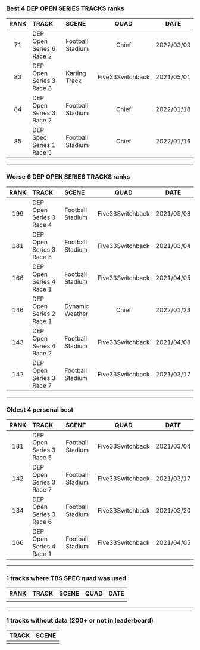 ### Best 4 DEP OPEN SERIES TRACKS ranks
|RANK|TRACK|SCENE|QUAD|DATE|
|:---:|:---|:---|:---:|:---:|
|71|DEP Open Series 6 Race 2|Football Stadium|Chief|2022/03/09|
|83|DEP Open Series 3 Race 3|Karting Track|Five33Switchback|2021/05/01|
|84|DEP Open Series 3 Race 2|Football Stadium|Chief|2022/01/18|
|85|DEP Spec Series 1 Race 5|Football Stadium|Chief|2022/01/16|
---
### Worse 6 DEP OPEN SERIES TRACKS ranks
|RANK|TRACK|SCENE|QUAD|DATE|
|:---:|:---|:---|:---:|:---:|
|199|DEP Open Series 3 Race 4|Football Stadium|Five33Switchback|2021/05/08|
|181|DEP Open Series 3 Race 5|Football Stadium|Five33Switchback|2021/03/04|
|166|DEP Open Series 4 Race 1|Football Stadium|Five33Switchback|2021/04/05|
|146|DEP Open Series 2 Race 1|Dynamic Weather|Chief|2022/01/23|
|143|DEP Open Series 4 Race 2|Football Stadium|Five33Switchback|2021/04/08|
|142|DEP Open Series 3 Race 7|Football Stadium|Five33Switchback|2021/03/17|
---
### Oldest 4 personal best
|RANK|TRACK|SCENE|QUAD|DATE|
|:---:|:---|:---|:---:|:---:|
|181|DEP Open Series 3 Race 5|Football Stadium|Five33Switchback|2021/03/04|
|142|DEP Open Series 3 Race 7|Football Stadium|Five33Switchback|2021/03/17|
|134|DEP Open Series 3 Race 6|Football Stadium|Five33Switchback|2021/03/20|
|166|DEP Open Series 4 Race 1|Football Stadium|Five33Switchback|2021/04/05|
---
### 1 tracks where TBS SPEC quad was used
|RANK|TRACK|SCENE|QUAD|DATE|
|:---:|:---|:---|:---:|:---:|
||||||
---
### 1 tracks without data (200+ or not in leaderboard)
|TRACK|SCENE|
|:---|:---|
|||
